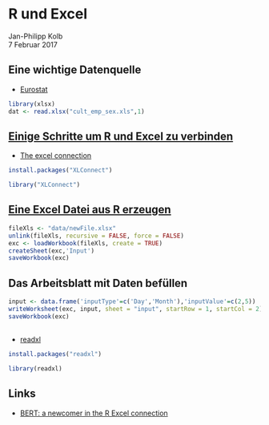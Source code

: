# R und Excel
Jan-Philipp Kolb  
7 Februar 2017  



## Eine wichtige Datenquelle

- [Eurostat](http://appsso.eurostat.ec.europa.eu/nui/setupDownloads.do)


```r
library(xlsx)
dat <- read.xlsx("cult_emp_sex.xls",1)
```

## [Einige Schritte um R und Excel zu verbinden](http://www.milanor.net/blog/steps-connect-r-excel-xlconnect/)

- [The excel connection](https://www.r-bloggers.com/r-the-excel-connection/)


```r
install.packages("XLConnect")
```


```r
library("XLConnect")
```

## [Eine Excel Datei aus R erzeugen](http://www.milanor.net/blog/steps-connect-r-excel-xlconnect/)


```r
fileXls <- "data/newFile.xlsx"
unlink(fileXls, recursive = FALSE, force = FALSE)
exc <- loadWorkbook(fileXls, create = TRUE)
createSheet(exc,'Input')
saveWorkbook(exc)
```

## Das Arbeitsblatt mit Daten befüllen


```r
input <- data.frame('inputType'=c('Day','Month'),'inputValue'=c(2,5))
writeWorksheet(exc, input, sheet = "input", startRow = 1, startCol = 2)
saveWorkbook(exc)
```


## 

- [readxl](https://www.r-bloggers.com/get-data-out-of-excel-and-into-r-with-readxl/)


```r
install.packages("readxl")
```


```r
library(readxl)
```

## Links

- [BERT: a newcomer in the R Excel connection](https://www.r-bloggers.com/bert-a-newcomer-in-the-r-excel-connection/)
